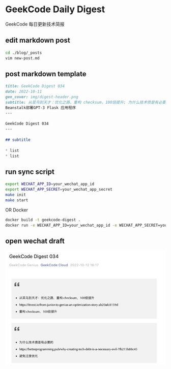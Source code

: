 # GeekCode Daily Digest

GeekCode 每日更新技术简报

## edit markdown post

```bash
cd ./blog/_posts
vim new-post.md
```

## post markdown template

```markdown
title: GeekCode Digest 034
date: 2022-10-11
gen_cover: img/digest-header.png
subtitle: 从菜鸟到天才：优化之路，重构 checksum，100倍提升; 为什么技术债是有必要的; 使用AWS CodePipeline和Elastic
Beanstalk部署GPT-3 Flask 应用程序
---

GeekCode Digest 034
---

## subtitle

* list
* list
```

## run sync script

```bash
export WECHAT_APP_ID=your_wechat_app_id
export WECHAT_APP_SECRET=your_wechat_app_secret
make init
make start
```

OR Docker

```bash
docker build -t geekcode-digest .
docker run -e WECHAT_APP_ID=your_wechat_app_id -e WECHAT_APP_SECRET=your_wechat_app_secret  geekcode-digest:latest
```

## open wechat draft

![img.png](docs/assets/img.png)